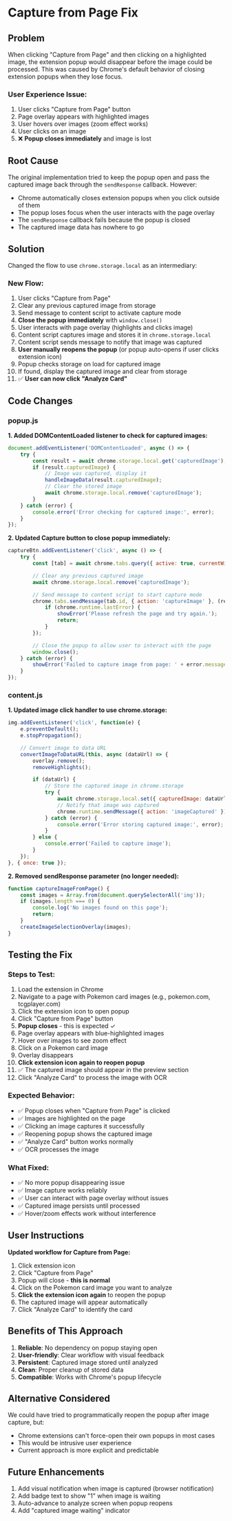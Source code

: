# Capture from Page Fix

## Problem

When clicking "Capture from Page" and then clicking on a highlighted image, the extension popup would disappear before the image could be processed. This was caused by Chrome's default behavior of closing extension popups when they lose focus.

### User Experience Issue:
1. User clicks "Capture from Page" button
2. Page overlay appears with highlighted images
3. User hovers over images (zoom effect works)
4. User clicks on an image
5. ❌ **Popup closes immediately** and image is lost

## Root Cause

The original implementation tried to keep the popup open and pass the captured image back through the `sendResponse` callback. However:

- Chrome automatically closes extension popups when you click outside of them
- The popup loses focus when the user interacts with the page overlay
- The `sendResponse` callback fails because the popup is closed
- The captured image data has nowhere to go

## Solution

Changed the flow to use `chrome.storage.local` as an intermediary:

### New Flow:
1. User clicks "Capture from Page"
2. Clear any previous captured image from storage
3. Send message to content script to activate capture mode
4. **Close the popup immediately** with `window.close()`
5. User interacts with page overlay (highlights and clicks image)
6. Content script captures image and stores it in `chrome.storage.local`
7. Content script sends message to notify that image was captured
8. **User manually reopens the popup** (or popup auto-opens if user clicks extension icon)
9. Popup checks storage on load for captured image
10. If found, display the captured image and clear from storage
11. ✅ **User can now click "Analyze Card"**

## Code Changes

### popup.js

**1. Added DOMContentLoaded listener to check for captured images:**
```javascript
document.addEventListener('DOMContentLoaded', async () => {
    try {
        const result = await chrome.storage.local.get('capturedImage');
        if (result.capturedImage) {
            // Image was captured, display it
            handleImageData(result.capturedImage);
            // Clear the stored image
            await chrome.storage.local.remove('capturedImage');
        }
    } catch (error) {
        console.error('Error checking for captured image:', error);
    }
});
```

**2. Updated Capture button to close popup immediately:**
```javascript
captureBtn.addEventListener('click', async () => {
    try {
        const [tab] = await chrome.tabs.query({ active: true, currentWindow: true });

        // Clear any previous captured image
        await chrome.storage.local.remove('capturedImage');

        // Send message to content script to start capture mode
        chrome.tabs.sendMessage(tab.id, { action: 'captureImage' }, (response) => {
            if (chrome.runtime.lastError) {
                showError('Please refresh the page and try again.');
                return;
            }
        });

        // Close the popup to allow user to interact with the page
        window.close();
    } catch (error) {
        showError('Failed to capture image from page: ' + error.message);
    }
});
```

### content.js

**1. Updated image click handler to use chrome.storage:**
```javascript
img.addEventListener('click', function(e) {
    e.preventDefault();
    e.stopPropagation();

    // Convert image to data URL
    convertImageToDataURL(this, async (dataUrl) => {
        overlay.remove();
        removeHighlights();

        if (dataUrl) {
            // Store the captured image in chrome.storage
            try {
                await chrome.storage.local.set({ capturedImage: dataUrl });
                // Notify that image was captured
                chrome.runtime.sendMessage({ action: 'imageCaptured' });
            } catch (error) {
                console.error('Error storing captured image:', error);
            }
        } else {
            console.error('Failed to capture image');
        }
    });
}, { once: true });
```

**2. Removed sendResponse parameter (no longer needed):**
```javascript
function captureImageFromPage() {
    const images = Array.from(document.querySelectorAll('img'));
    if (images.length === 0) {
        console.log('No images found on this page');
        return;
    }
    createImageSelectionOverlay(images);
}
```

## Testing the Fix

### Steps to Test:
1. Load the extension in Chrome
2. Navigate to a page with Pokemon card images (e.g., pokemon.com, tcgplayer.com)
3. Click the extension icon to open popup
4. Click "Capture from Page" button
5. **Popup closes** - this is expected ✓
6. Page overlay appears with blue-highlighted images
7. Hover over images to see zoom effect
8. Click on a Pokemon card image
9. Overlay disappears
10. **Click extension icon again to reopen popup**
11. ✅ The captured image should appear in the preview section
12. Click "Analyze Card" to process the image with OCR

### Expected Behavior:
- ✅ Popup closes when "Capture from Page" is clicked
- ✅ Images are highlighted on the page
- ✅ Clicking an image captures it successfully
- ✅ Reopening popup shows the captured image
- ✅ "Analyze Card" button works normally
- ✅ OCR processes the image

### What Fixed:
- ✅ No more popup disappearing issue
- ✅ Image capture works reliably
- ✅ User can interact with page overlay without issues
- ✅ Captured image persists until processed
- ✅ Hover/zoom effects work without interference

## User Instructions

**Updated workflow for Capture from Page:**

1. Click extension icon
2. Click "Capture from Page"
3. Popup will close - **this is normal**
4. Click on the Pokemon card image you want to analyze
5. **Click the extension icon again** to reopen the popup
6. The captured image will appear automatically
7. Click "Analyze Card" to identify the card

## Benefits of This Approach

1. **Reliable**: No dependency on popup staying open
2. **User-friendly**: Clear workflow with visual feedback
3. **Persistent**: Captured image stored until analyzed
4. **Clean**: Proper cleanup of stored data
5. **Compatible**: Works with Chrome's popup lifecycle

## Alternative Considered

We could have tried to programmatically reopen the popup after image capture, but:
- Chrome extensions can't force-open their own popups in most cases
- This would be intrusive user experience
- Current approach is more explicit and predictable

## Future Enhancements

1. Add visual notification when image is captured (browser notification)
2. Add badge text to show "1" when image is waiting
3. Auto-advance to analyze screen when popup reopens
4. Add "captured image waiting" indicator
